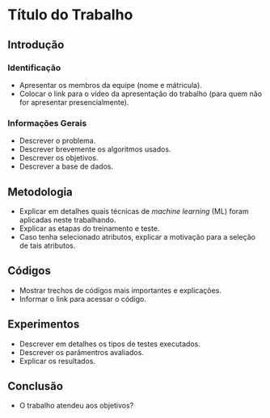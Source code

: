 # Título do Trabalho 

## Introdução

### Identificação 
* Apresentar os membros da equipe (nome e mátricula). 
* Colocar o link para o vídeo da apresentação do trabalho (para quem não for apresentar presencialmente). 

### Informações Gerais 
* Descrever o problema.
* Descrever brevemente os algoritmos usados.
* Descrever os objetivos.   
* Descrever a base de dados.  

## Metodologia 
* Explicar em detalhes quais técnicas de _machine learning_ (ML) foram aplicadas neste trabalhando. 
* Explicar as etapas do treinamento e teste. 
* Caso tenha selecionado atributos, explicar a motivação para a seleção de tais atributos. 

## Códigos 
* Mostrar trechos de códigos mais importantes e explicações.  
* Informar o link para acessar o código. 

## Experimentos 
* Descrever em detalhes os tipos de testes executados. 
* Descrever os parâmentros avaliados. 
* Explicar os resultados. 

## Conclusão 
* O trabalho atendeu aos objetivos? 
